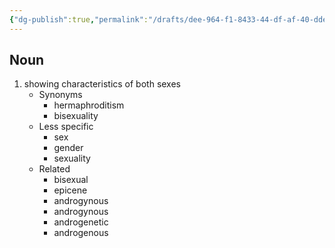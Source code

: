 ```yaml
---
{"dg-publish":true,"permalink":"/drafts/dee-964-f1-8433-44-df-af-40-dde-61147-e7-ad/","dgHomeLink":true,"dgPassFrontmatter":false}
---
```




## Noun

1. showing characteristics of both sexes
	- Synonyms
		- hermaphroditism
		- bisexuality
	- Less specific
		- sex
		- gender
		- sexuality
	- Related
		- bisexual
		- epicene
		- androgynous
		- androgynous
		- androgenetic
		- androgenous

